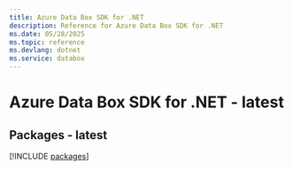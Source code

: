 ```yaml
---
title: Azure Data Box SDK for .NET
description: Reference for Azure Data Box SDK for .NET
ms.date: 05/28/2025
ms.topic: reference
ms.devlang: dotnet
ms.service: databox
---
```

# Azure Data Box SDK for .NET - latest
## Packages - latest
[!INCLUDE [packages](data-box-index.md)]